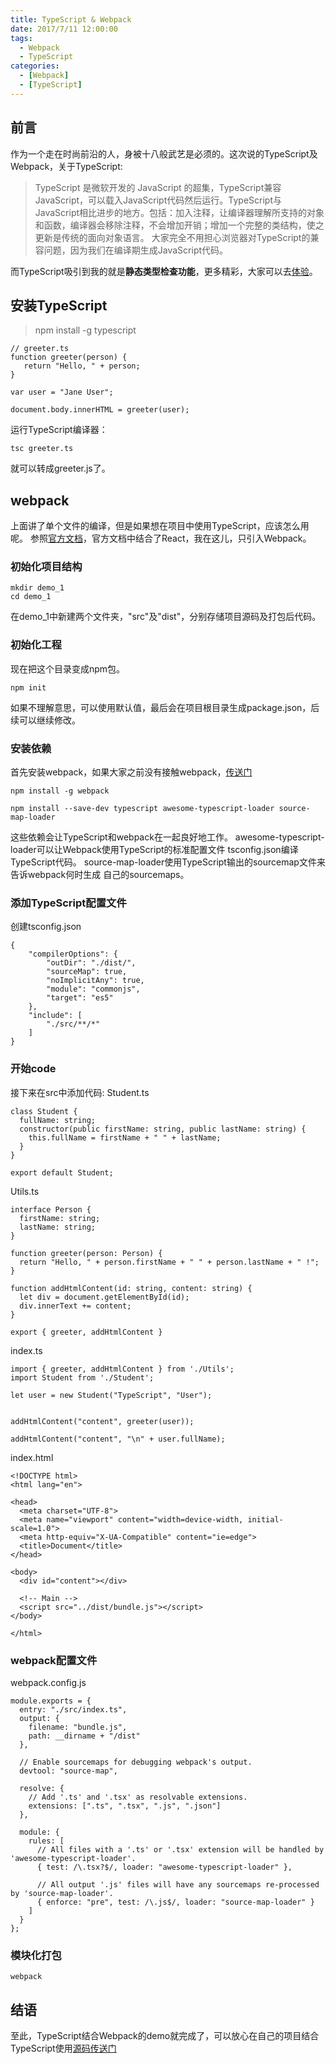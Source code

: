 ```yaml
---
title: TypeScript & Webpack 
date: 2017/7/11 12:00:00
tags:
  - Webpack
  - TypeScript
categories: 
  - [Webpack]
  - [TypeScript]
---
```


## 前言
作为一个走在时尚前沿的人，身被十八般武艺是必须的。这次说的TypeScript及Webpack，关于TypeScript:
>TypeScript 是微软开发的 JavaScript 的超集，TypeScript兼容JavaScript，可以载入JavaScript代码然后运行。TypeScript与JavaScript相比进步的地方。包括：加入注释，让编译器理解所支持的对象和函数，编译器会移除注释，不会增加开销；增加一个完整的类结构，使之更新是传统的面向对象语言。
大家完全不用担心浏览器对TypeScript的兼容问题，因为我们在编译期生成JavaScript代码。

而TypeScript吸引到我的就是**静态类型检查功能**，更多精彩，大家可以去[体验](https://www.tslang.cn/docs/home.html)。
<!-- more -->

## 安装TypeScript
> npm install -g typescript

 ```
 // greeter.ts
 function greeter(person) {
    return "Hello, " + person;
}

var user = "Jane User";

document.body.innerHTML = greeter(user);
 ```

 运行TypeScript编译器：
 ```
 tsc greeter.ts
 ```
 就可以转成greeter.js了。

 ## webpack
 上面讲了单个文件的编译，但是如果想在项目中使用TypeScript，应该怎么用呢。
 参照[官方文档](https://www.tslang.cn/docs/handbook/react-&-webpack.html)，官方文档中结合了React，我在这儿，只引入Webpack。

 ### 初始化项目结构
 ```
 mkdir demo_1
 cd demo_1
 ```
 在demo_1中新建两个文件夹，"src"及"dist"，分别存储项目源码及打包后代码。

 
 ### 初始化工程
现在把这个目录变成npm包。
```
npm init
```
如果不理解意思，可以使用默认值，最后会在项目根目录生成package.json，后续可以继续修改。

### 安装依赖
首先安装webpack，如果大家之前没有接触webpack，[传送门](https://webpack.js.org/configuration/)
```
npm install -g webpack
```

```
npm install --save-dev typescript awesome-typescript-loader source-map-loader
```
这些依赖会让TypeScript和webpack在一起良好地工作。 awesome-typescript-loader可以让Webpack使用TypeScript的标准配置文件 tsconfig.json编译TypeScript代码。 source-map-loader使用TypeScript输出的sourcemap文件来告诉webpack何时生成 自己的sourcemaps。

### 添加TypeScript配置文件
创建tsconfig.json
```
{
    "compilerOptions": {
        "outDir": "./dist/",
        "sourceMap": true,
        "noImplicitAny": true,
        "module": "commonjs",
        "target": "es5"
    },
    "include": [
        "./src/**/*"
    ]
}
```

### 开始code
接下来在src中添加代码:
Student.ts
```
class Student {
  fullName: string;
  constructor(public firstName: string, public lastName: string) {
    this.fullName = firstName + " " + lastName;
  }
}

export default Student;
```
Utils.ts
```
interface Person {
  firstName: string;
  lastName: string;
}

function greeter(person: Person) {
  return "Hello, " + person.firstName + " " + person.lastName + " !";
}

function addHtmlContent(id: string, content: string) {
  let div = document.getElementById(id);
  div.innerText += content;
}

export { greeter, addHtmlContent }
```
index.ts
```
import { greeter, addHtmlContent } from './Utils';
import Student from './Student';

let user = new Student("TypeScript", "User");


addHtmlContent("content", greeter(user));

addHtmlContent("content", "\n" + user.fullName);
```
index.html
```
<!DOCTYPE html>
<html lang="en">

<head>
  <meta charset="UTF-8">
  <meta name="viewport" content="width=device-width, initial-scale=1.0">
  <meta http-equiv="X-UA-Compatible" content="ie=edge">
  <title>Document</title>
</head>

<body>
  <div id="content"></div>

  <!-- Main -->
  <script src="../dist/bundle.js"></script>
</body>

</html>
```

### webpack配置文件
webpack.config.js
```
module.exports = {
  entry: "./src/index.ts",
  output: {
    filename: "bundle.js",
    path: __dirname + "/dist"
  },

  // Enable sourcemaps for debugging webpack's output.
  devtool: "source-map",

  resolve: {
    // Add '.ts' and '.tsx' as resolvable extensions.
    extensions: [".ts", ".tsx", ".js", ".json"]
  },

  module: {
    rules: [
      // All files with a '.ts' or '.tsx' extension will be handled by 'awesome-typescript-loader'.
      { test: /\.tsx?$/, loader: "awesome-typescript-loader" },

      // All output '.js' files will have any sourcemaps re-processed by 'source-map-loader'.
      { enforce: "pre", test: /\.js$/, loader: "source-map-loader" }
    ]
  }
};
```

### 模块化打包
```
webpack
```

## 结语
至此，TypeScript结合Webpack的demo就完成了，可以放心在自己的项目结合TypeScript使用[源码传送门](https://github.com/JianmingXia/StudyTest/tree/master/TypeScript/demo_1)

